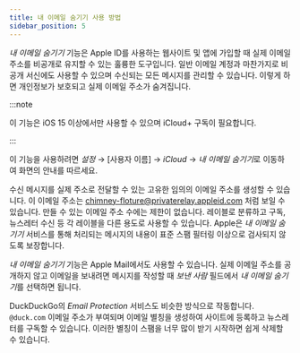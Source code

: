 ```yaml
---
title: 내 이메일 숨기기 사용 방법
sidebar_position: 5
---
```


*내 이메일 숨기기* 기능은 Apple ID를 사용하는 웹사이트 및 앱에 가입할 때 실제 이메일 주소를 비공개로 유지할 수 있는 훌륭한 도구입니다. 일반 이메일 계정과 마찬가지로 비공개 서신에도 사용할 수 있으며 수신되는 모든 메시지를 관리할 수 있습니다. 이렇게 하면 개인정보가 보호되고 실제 이메일 주소가 숨겨집니다.

:::note

이 기능은 iOS 15 이상에서만 사용할 수 있으며 iCloud+ 구독이 필요합니다.

:::

이 기능을 사용하려면 *설정* → [사용자 이름] → *iCloud* → *내 이메일 숨기기*로 이동하여 화면의 안내를 따르세요.

수신 메시지를 실제 주소로 전달할 수 있는 고유한 임의의 이메일 주소를 생성할 수 있습니다. 이 이메일 주소는 chimney-floture@privaterelay.appleid.com 처럼 보일 수 있습니다. 만들 수 있는 이메일 주소 수에는 제한이 없습니다. 레이블로 분류하고 구독, 뉴스레터 수신 등 각 레이블을 다른 용도로 사용할 수 있습니다. Apple은 *내 이메일 숨기기* 서비스를 통해 처리되는 메시지의 내용이 표준 스팸 필터링 이상으로 검사되지 않도록 보장합니다.

*내 이메일 숨기기* 기능은 Apple Mail에서도 사용할 수 있습니다. 실제 이메일 주소를 공개하지 않고 이메일을 보내려면 메시지를 작성할 때 *보낸 사람* 필드에서 *내 이메일 숨기기*를 선택하면 됩니다.

DuckDuckGo의 *Email Protection* 서비스도 비슷한 방식으로 작동합니다. `@duck.com` 이메일 주소가 부여되며 이메일 별칭을 생성하여 사이트에 등록하고 뉴스레터를 구독할 수 있습니다. 이러한 별칭이 스팸을 너무 많이 받기 시작하면 쉽게 삭제할 수 있습니다.
